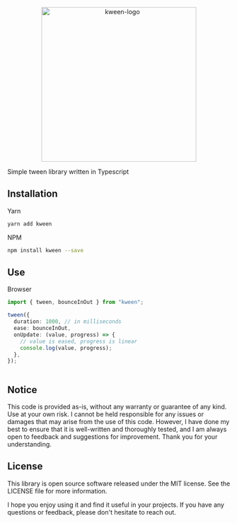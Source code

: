 <p align="center">
  <img alt="kween-logo" src="https://github.com/skulptur/kween/blob/master/kween-logo.png?raw=true" width="350">
</p>

<!-- infuser start description -->
Simple tween library written in Typescript
<!-- infuser end description -->

<!-- infuser start installation -->  
## Installation  
Yarn  
```bash  
yarn add kween  
```  
NPM  
```bash  
npm install kween --save  
```  
<!-- infuser end installation -->

<!-- infuser start usage -->  
## Use  
Browser  
```typescript  
import { tween, bounceInOut } from "kween";

tween({
  duration: 1000, // in milliseconds
  ease: bounceInOut,
  onUpdate: (value, progress) => {
    // value is eased, progress is linear
    console.log(value, progress);
  },
});
  
```  
<!-- infuser end usage -->

<!-- infuser start development -->
<!-- infuser end development -->

<!-- infuser start notes -->  
## Notice  
This code is provided as-is, without any warranty or guarantee of any kind. Use at your own risk. I cannot be held responsible for any issues or damages that may arise from the use of this code. However, I have done my best to ensure that it is well-written and thoroughly tested, and I am always open to feedback and suggestions for improvement. Thank you for your understanding.  
<!-- infuser end notes -->

<!-- infuser start license -->  
## License  

This library is open source software released under the MIT license. See the LICENSE file for more information.

I hope you enjoy using it and find it useful in your projects. If you have any questions or feedback, please don't hesitate to reach out.
  
<!-- infuser end license -->
